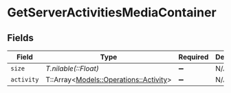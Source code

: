 # GetServerActivitiesMediaContainer


## Fields

| Field                                                                         | Type                                                                          | Required                                                                      | Description                                                                   |
| ----------------------------------------------------------------------------- | ----------------------------------------------------------------------------- | ----------------------------------------------------------------------------- | ----------------------------------------------------------------------------- |
| `size`                                                                        | *T.nilable(::Float)*                                                          | :heavy_minus_sign:                                                            | N/A                                                                           |
| `activity`                                                                    | T::Array<[Models::Operations::Activity](../../models/operations/activity.md)> | :heavy_minus_sign:                                                            | N/A                                                                           |